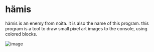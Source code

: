# hämis

hämis is an enemy from noita. it is also the name of this program. this program is a tool to draw small pixel art images to the console, using colored blocks.

![image](https://github.com/user-attachments/assets/f68667b5-2e40-4fcd-a990-d975bf7e00a1)

